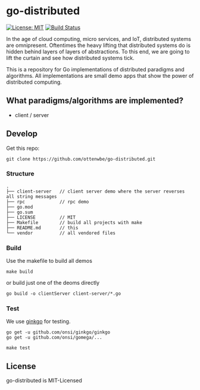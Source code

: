 # go-distributed

[![License: MIT](https://img.shields.io/badge/License-MIT-yellow.svg)](https://opensource.org/licenses/MIT)
[![Build Status](https://travis-ci.org/ottenwbe/go-distributed.svg?branch=master)](https://travis-ci.org/ottenwbe/go-distributed)

In the age of cloud computing, micro services, and IoT, distributed systems are omnipresent. 
Oftentimes the heavy lifting that distributed systems do is hidden behind layers of layers of abstractions. 
To this end, we are going to lift the curtain and see how distributed systems tick. 

This is a repository for Go implementations of distributed paradigms and algorithms. 
All implementations are small demo apps that show the power of distributed computing.

## What paradigms/algorithms are implemented?

* client / server

## Develop

Get this repo:

```
git clone https://github.com/ottenwbe/go-distributed.git
```

### Structure

```
.
├── client-server   // client server demo where the server reverses all string messages
├── rpc             // rpc demo
├── go.mod          
├── go.sum
├── LICENSE         // MIT
├── Makefile        // build all projects with make
├── README.md       // this
└── vendor          // all vendored files
```
 
### Build

Use the makefile to build all demos

```
make build
```

or build just one of the deoms directly

```
go build -o clientServer client-server/*.go 
```

### Test

We use [ginkgo](https://github.com/onsi/ginkgo) for testing.

```
go get -u github.com/onsi/ginkgo/ginkgo  
go get -u github.com/onsi/gomega/...     

make test
```

## License

go-distributed is MIT-Licensed